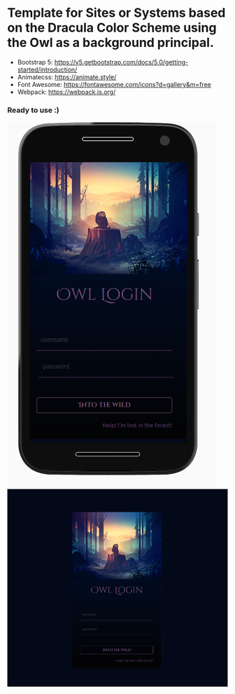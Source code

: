 # Template for Sites or Systems based on the Dracula Color Scheme using the Owl as a background principal.

- Bootstrap 5: https://v5.getbootstrap.com/docs/5.0/getting-started/introduction/
- Animatecss: https://animate.style/
- Font Awesome: https://fontawesome.com/icons?d=gallery&m=free
- Webpack: https://webpack.js.org/

### Ready to use :)

![Image from Login Mobile](https://github.com/thiagolucio/owl-template/blob/master/assets/loginmobile.png)
![Image from Login Desktop](https://github.com/thiagolucio/owl-template/blob/master/assets/login.png)
